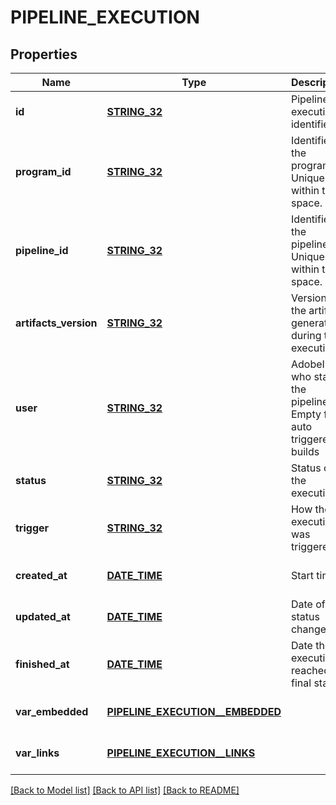 # PIPELINE_EXECUTION

## Properties
Name | Type | Description | Notes
------------ | ------------- | ------------- | -------------
**id** | [**STRING_32**](STRING_32.md) | Pipeline execution identifier | [optional] [default to null]
**program_id** | [**STRING_32**](STRING_32.md) | Identifier of the program. Unique within the space. | [optional] [readonly] [default to null]
**pipeline_id** | [**STRING_32**](STRING_32.md) | Identifier of the pipeline. Unique within the space. | [optional] [readonly] [default to null]
**artifacts_version** | [**STRING_32**](STRING_32.md) | Version of the artifacts generated during this execution | [optional] [default to null]
**user** | [**STRING_32**](STRING_32.md) | AdobeID who started the pipeline. Empty for auto triggered builds | [optional] [default to null]
**status** | [**STRING_32**](STRING_32.md) | Status of the execution | [optional] [default to null]
**trigger** | [**STRING_32**](STRING_32.md) | How the execution was triggered. | [optional] [default to null]
**created_at** | [**DATE_TIME**](DATE_TIME.md) | Start time | [optional] [default to null]
**updated_at** | [**DATE_TIME**](DATE_TIME.md) | Date of last status change | [optional] [default to null]
**finished_at** | [**DATE_TIME**](DATE_TIME.md) | Date the execution reached a final state | [optional] [default to null]
**var_embedded** | [**PIPELINE_EXECUTION__EMBEDDED**](pipelineExecution__embedded.md) |  | [optional] [default to null]
**var_links** | [**PIPELINE_EXECUTION__LINKS**](pipelineExecution__links.md) |  | [optional] [default to null]

[[Back to Model list]](../README.md#documentation-for-models) [[Back to API list]](../README.md#documentation-for-api-endpoints) [[Back to README]](../README.md)


